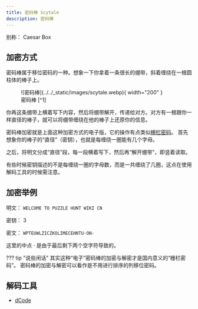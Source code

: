 ```yaml
---
title: 密码棒 Scytale
description: 密码棒
---
```


别称： Caesar Box

## 加密方式

密码棒属于移位密码的一种。想象一下你拿着一条很长的绷带，斜着缠绕在一根圆柱体的棒子上。

<figure markdown>
  ![密码棒](../../_static/images/scytale.webp){ width="200" }
  <figcaption markdown>密码棒&nbsp;[^1]
  </figcaption>
</figure>

你再这条绷带上横着写下内容，然后将绷带解开，传递给对方。对方有一根跟你一样直径的棒子，就可以将绷带缠绕在他的棒子上还原你的信息。

密码棒加密就是上面这种加密方式的电子版，它的操作有点类似[栅栏密码](./railfence.md)。
首先想象你的棒子的“直径”（密钥），也就是每缠绕一圈能有几个字母。

之后，将明文分成“直径”段，每一段横着写下，然后再“解开绷带”，即竖着读取。

有些时候密钥描述的不是每缠绕一圈的字母数，而是一共缠绕了几圈，这点在使用解码工具的时候需注意。

## 加密举例

明文： `WELCOME TO PUZZLE HUNT WIKI CN`

密钥： 3

密文： `WPTEUWLZICZKOLIMECEHNTU·ON·`

这里的中点 · 是由于最后剩下两个空字符导致的。

??? tip "说些闲话"
    其实这种“电子”密码棒的加密与解密才是国内意义的“栅栏密码”。
    密码棒的加密与解密可以看作是不用进行排序的列移位密码。

## 解码工具

- [dCode](https://www.dcode.fr/scytale-cipher)

[^1]: [Wikimedia Commons](https://commons.wikimedia.org/wiki/File:Skytale.png)
